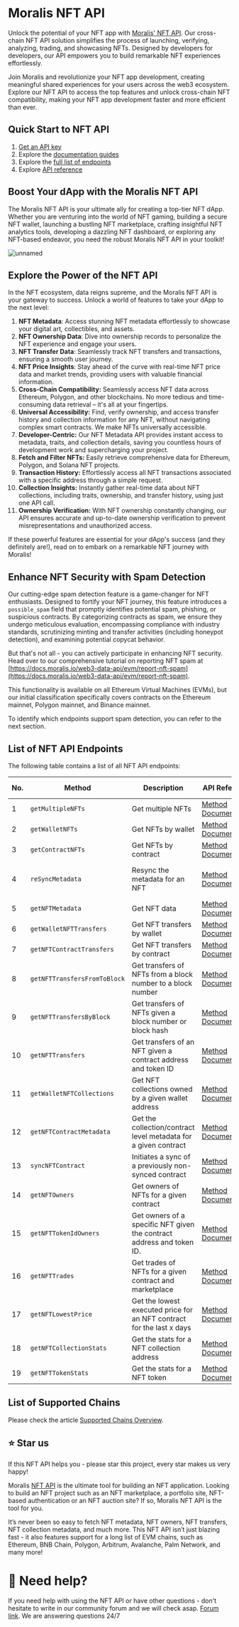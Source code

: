 # Moralis NFT API

Unlock the potential of your NFT app with [Moralis' NFT API](https://moralis.io/api/nft/). Our cross-chain NFT API solution simplifies the process of launching, verifying, analyzing, trading, and showcasing NFTs. Designed by developers for developers, our API empowers you to build remarkable NFT experiences effortlessly.

Join Moralis and revolutionize your NFT app development, creating meaningful shared experiences for your users across the web3 ecosystem. Explore our NFT API to access the top features and unlock cross-chain NFT compatibility, making your NFT app development faster and more efficient than ever.

## Quick Start to NFT API

1. [Get an API key](https://docs.moralis.io/reference/getting-the-api-key?utm_source=GitHub&utm_medium=NFT+API&utm_campaign=Moralis+Web3+Docs)
2. Explore the [documentation guides](https://docs.moralis.io/web3-data-api/evm/nft-api)
3. Explore the [full list of endpoints](https://github.com/nft-api/nft-api/blob/main/README.md#-list-of-nft-api-endpoints)
4. Explore [API reference](https://docs.moralis.io/web3-data-api/evm/reference#nft-api)

## Boost Your dApp with the Moralis NFT API

The Moralis NFT API is your ultimate ally for creating a top-tier NFT dApp. Whether you are venturing into the world of NFT gaming, building a secure NFT wallet, launching a bustling NFT marketplace, crafting insightful NFT analytics tools, developing a dazzling NFT dashboard, or exploring any NFT-based endeavor, you need the robust Moralis NFT API in your toolkit!

![unnamed](https://user-images.githubusercontent.com/11097108/146640298-12da8642-8580-4906-a350-826f64970916.gif)

## Explore the Power of the NFT API

In the NFT ecosystem, data reigns supreme, and the Moralis NFT API is your gateway to success. Unlock a world of features to take your dApp to the next level:

1. **NFT Metadata**: Access stunning NFT metadata effortlessly to showcase your digital art, collectibles, and assets.
2. **NFT Ownership Data**: Dive into ownership records to personalize the NFT experience and engage your users.
3. **NFT Transfer Data**: Seamlessly track NFT transfers and transactions, ensuring a smooth user journey.
4. **NFT Price Insights**: Stay ahead of the curve with real-time NFT price data and market trends, providing users with valuable financial information.
5. **Cross-Chain Compatibility:** Seamlessly access NFT data across Ethereum, Polygon, and other blockchains. No more tedious and time-consuming data retrieval – it's all at your fingertips.
6.  **Universal Accessibility:** Find, verify ownership, and access transfer history and collection information for any NFT, without navigating complex smart contracts. We make NFTs universally accessible.
7.  **Developer-Centric:** Our NFT Metadata API provides instant access to metadata, traits, and collection details, saving you countless hours of development work and supercharging your project.
8.  **Fetch and Filter NFTs:** Easily retrieve comprehensive data for Ethereum, Polygon, and Solana NFT projects.
9.  **Transaction History:** Effortlessly access all NFT transactions associated with a specific address through a simple request.
10.  **Collection Insights:** Instantly gather real-time data about NFT collections, including traits, ownership, and transfer history, using just one API call.
11.  **Ownership Verification:** With NFT ownership constantly changing, our API ensures accurate and up-to-date ownership verification to prevent misrepresentations and unauthorized access.

If these powerful features are essential for your dApp's success (and they definitely are!), read on to embark on a remarkable NFT journey with Moralis!

## Enhance NFT Security with Spam Detection

Our cutting-edge spam detection feature is a game-changer for NFT enthusiasts. Designed to fortify your NFT journey, this feature introduces a `possible_spam` field that promptly identifies potential spam, phishing, or suspicious contracts. By categorizing contracts as spam, we ensure they undergo meticulous evaluation, encompassing compliance with industry standards, scrutinizing minting and transfer activities (including honeypot detection), and examining potential copycat behavior.

But that's not all - you can actively participate in enhancing NFT security. Head over to our comprehensive tutorial on reporting NFT spam at [https://docs.moralis.io/web3-data-api/evm/report-nft-spam](https://docs.moralis.io/web3-data-api/evm/report-nft-spam).

This functionality is available on all Ethereum Virtual Machines (EVMs), but our initial classification specifically covers contracts on the Ethereum mainnet, Polygon mainnet, and Binance mainnet.

To identify which endpoints support spam detection, you can refer to the next section.

## List of NFT API Endpoints

The following table contains a list of all NFT API endpoints:

| No. | Method                    | Description                                       | API Reference                                                                                             | URL                                                                       | Spam Detection |
|-----|---------------------------|---------------------------------------------------|---------------------------------------------------------------------------------------------------------------|---------------------------------------------------------------------------|----------------|
| 1   | `getMultipleNFTs`        | Get multiple NFTs                                | [Method Documentation](https://docs.moralis.io/web3-data-api/evm/reference/get-multiple-nfts?tokens=[]&normalizeMetadata=false&media_items=true&chain=eth) | [https://deep-index.moralis.io/api/v2.2/nft/getMultipleNFTs](https://deep-index.moralis.io/api/v2.2/nft/getMultipleNFTs) | ✅             |
| 2   | `getWalletNFTs`           | Get NFTs by wallet                               | [Method Documentation](https://docs.moralis.io/web3-data-api/evm/reference/get-wallet-nfts?address=0x1f9090aaE28b8a3dCeaDf281B0F12828e676c326&chain=eth&format=decimal&token_addresses=[]&media_items=false)   | [https://deep-index.moralis.io/api/v2.2/:address/nft](https://deep-index.moralis.io/api/v2.2/:address/nft)                     | ✅             |
| 3   | `getContractNFTs`         | Get NFTs by contract                              | [Method Documentation](https://docs.moralis.io/web3-data-api/evm/reference/get-contract-nfts?address=0xb47e3cd837dDF8e4c57F05d70Ab865de6e193BBB&chain=eth&format=decimal) | [https://deep-index.moralis.io/api/v2.2/nft/:address](https://deep-index.moralis.io/api/v2.2/nft/:address)                   | ✅             |
| 4   | `reSyncMetadata`           | Resync the metadata for an NFT                   | [Method Documentation](https://docs.moralis.io/web3-data-api/evm/reference/resync-metadata?address=0xb47e3cd837dDF8e4c57F05d70Ab865de6e193BBB&token_id=1&chain=eth&flag=uri&mode=async)   | [https://deep-index.moralis.io/api/v2.2/nft/:address/:token_id/metadata/resync](https://deep-index.moralis.io/api/v2.2/nft/:address/:token_id/metadata/resync) |                |
| 5   | `getNFTMetadata`           | Get NFT data                                      | [Method Documentation](https://docs.moralis.io/web3-data-api/evm/reference/get-nft-metadata?address=0xb47e3cd837dDF8e4c57F05d70Ab865de6e193BBB&token_id=1&chain=eth&format=decimal&normalizeMetadata=true&media_items=false)   | [https://deep-index.moralis.io/api/v2.2/nft/:address/:token_id](https://deep-index.moralis.io/api/v2.2/nft/:address/:token_id) |                |
| 6   | `getWalletNFTTransfers`    | Get NFT transfers by wallet                       | [Method Documentation](https://docs.moralis.io/web3-data-api/evm/reference/get-wallet-nft-transfers?address=0x1f9090aaE28b8a3dCeaDf281B0F12828e676c326&chain=eth&format=decimal) | [https://deep-index.moralis.io/api/v2.2/:address/nft/transfers](https://deep-index.moralis.io/api/v2.2/:address/nft/transfers) | ✅             |
| 7   | `getNFTContractTransfers`  | Get NFT transfers by contract                     | [Method Documentation](https://docs.moralis.io/web3-data-api/evm/reference/get-nft-contract-transfers?address=0xb47e3cd837dDF8e4c57F05d70Ab865de6e193BBB&chain=eth&format=decimal) | [https://deep-index.moralis.io/api/v2.2/nft/:address/transfers](https://deep-index.moralis.io/api/v2.2/nft/:address/transfers) | ✅             |
| 8   | `getNFTTransfersFromToBlock` | Get transfers of NFTs from a block number to a block number | [Method Documentation](https://docs.moralis.io/web3-data-api/evm/reference/get-nft-transfers-from-to-block?chain=eth&format=decimal)   | [https://deep-index.moralis.io/api/v2.2/nft/transfers](https://deep-index.moralis.io/api/v2.2/nft/transfers) | ✅             |
| 9   | `getNFTTransfersByBlock`   | Get transfers of NFTs given a block number or block hash  | [Method Documentation](https://docs.moralis.io/web3-data-api/evm/reference/get-nft-transfers-by-block?block_number_or_hash=15846571&chain=eth)   | [https://deep-index.moralis.io/api/v2.2/block/:block_number_or_hash/nft/transfers](https://deep-index.moralis.io/api/v2.2/block/:block_number_or_hash/nft/transfers) | ✅             |
| 10  | `getNFTTransfers`          | Get transfers of an NFT given a contract address and token ID | [Method Documentation](https://docs.moralis.io/web3-data-api/evm/reference/get-nft-transfers?address=0xb47e3cd837dDF8e4c57F05d70Ab865de6e193BBB&token_id=1&chain=eth&format=decimal)   | [https://deep-index.moralis.io/api/v2.2/nft/:address/:token_id/transfers](https://deep-index.moralis.io/api/v2.2/nft/:address/:token_id/transfers) | ✅             |
| 11  | `getWalletNFTCollections`  | Get NFT collections owned by a given wallet address | [Method Documentation](https://docs.moralis.io/web3-data-api/evm/reference/get-wallet-nft-collections?address=0x1f9090aaE28b8a3dCeaDf281B0F12828e676c326&chain=eth)   | [https://deep-index.moralis.io/api/v2.2/:address/nft/collections](https://deep-index.moralis.io/api/v2.2/:address/nft/collections) | ✅             |
| 12  | `getNFTContractMetadata`   | Get the collection/contract level metadata for a given contract | [Method Documentation](https://docs.moralis.io/web3-data-api/evm/reference/get-nft-contract-metadata?address=0xb47e3cd837dDF8e4c57F05d70Ab865de6e193BBB&chain=eth)   | [https://deep-index.moralis.io/api/v2.2/nft/:address/metadata](https://deep-index.moralis.io/api/v2.2/nft/:address/metadata) | ✅             |
| 13  | `syncNFTContract`          | Initiates a sync of a previously non-synced contract | [Method Documentation](https://docs.moralis.io/web3-data-api/evm/reference/sync-nft-contract?address=0x60E4d786628Fea6478F785A6d7e704777c86a7c6&chain=eth) | [https://deep-index.moralis.io/api/v2.2/nft/:address/sync](https://deep-index.moralis.io/api/v2.2/nft/:address/sync)       |                |
| 14  | `getNFTOwners`            | Get owners of NFTs for a given contract         | [Method Documentation](https://docs.moralis.io/web3-data-api/evm/reference/get-nft-owners?address=0xb47e3cd837dDF8e4c57F05d70Ab865de6e193BBB&chain=eth&format=decimal) | [https://deep-index.moralis.io/api/v2.2/nft/:address/owners](https://deep-index.moralis.io/api/v2.2/nft/:address/owners) | ✅             |
| 15  | `getNFTTokenIdOwners`      | Get owners of a specific NFT given the contract address and token ID. | [Method Documentation](https://docs.moralis.io/web3-data-api/evm/reference/get-nft-token-id-owners?address=0xb47e3cd837dDF8e4c57F05d70Ab865de6e193BBB&token_id=1&chain=eth&format=decimal)   | [https://deep-index.moralis.io/api/v2.2/nft/:address/:token_id/owners](https://deep-index.moralis.io/api/v2.2/nft/:address/:token_id/owners) | ✅             |
| 16  | `getNFTTrades`             | Get trades of NFTs for a given contract and marketplace | [Method Documentation](https://docs.moralis.io/web3-data-api/evm/reference/get-nft-trades?address=0xb47e3cd837dDF8e4c57F05d70Ab865de6e193BBB&chain=eth&marketplace=opensea)   | [https://deep-index.moralis.io/api/v2.2/nft/:address/trades](https://deep-index.moralis.io/api/v2.2/nft/:address/trades) | ✅             |
| 17  | `getNFTLowestPrice`        | Get the lowest executed price for an NFT contract for the last x days | [Method Documentation](https://docs.moralis.io/web3-data-api/evm/reference/get-nft-lowest-price?address=0xBC4CA0EdA7647A8aB7C2061c2E118A18a936f13D&chain=eth&marketplace=opensea)   | [https://deep-index.moralis.io/api/v2.2/nft/:address/lowestprice](https://deep-index.moralis.io/api/v2.2/nft/:address/lowestprice) |                |
| 18  | `getNFTCollectionStats`     | Get the stats for a NFT collection address      | [Method Documentation](https://docs.moralis.io/web3-data-api/evm/reference/get-nft-collection-stats?chain=eth)   | [https://deep-index.moralis.io/api/v2.2/nft/:address/stats](https://deep-index.moralis.io/api/v2.2/nft/:address/stats) |                |
| 19  | `getNFTTokenStats`          | Get the stats for a NFT token                   | [Method Documentation](https://docs.moralis.io/web3-data-api/evm/reference/get-nft-token-stats?address=0xb47e3cd837dDF8e4c57F05d70Ab865de6e193BBB&token_id=1&chain=eth&format=decimal)   | [https://deep-index.moralis.io/api/v2.2/nft/:address/:token_id/stats](https://deep-index.moralis.io/api/v2.2/nft/:address/:token_id/stats) |                |

## List of Supported Chains

Please check the article [Supported Chains Overview](https://docs.moralis.io/supported-chains).

## ⭐️ Star us

If this NFT API helps you - please star this project, every star makes us very happy!

Moralis [NFT API](https://moralis.io/api/nft/) is the ultimate tool for building an NFT application. Looking to build an NFT project such as an NFT marketplace, a portfolio site, NFT-based authentication or an NFT auction site? If so, Moralis NFT API is the tool for you.

It’s never been so easy to fetch NFT metadata, NFT owners, NFT transfers, NFT collection metadata, and much more. This NFT API isn’t just blazing fast - it also features support for a long list of EVM chains, such as Ethereum, BNB Chain, Polygon, Arbitrum, Avalanche, Palm Network, and many more!

# 🤝 Need help?

If you need help with using the NFT API or have other questions - don't hesitate to write in our community forum and we will check asap. [Forum link](https://forum.moralis.io/). We are answering questions 24/7
